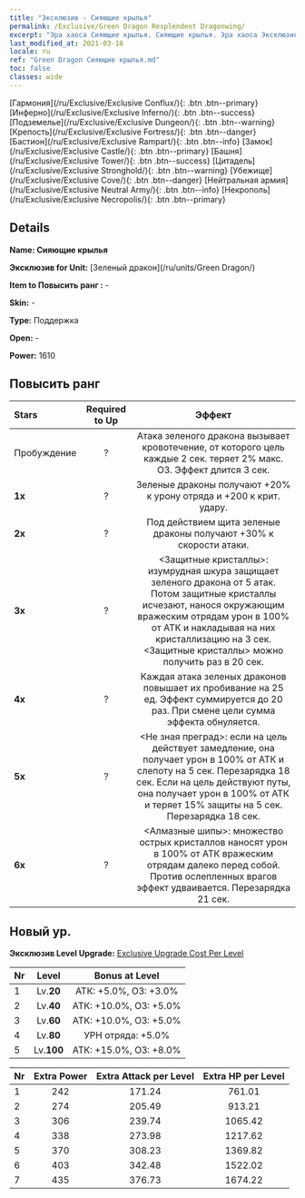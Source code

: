 ```yaml
---
title: "Эксклюзив - Сияющие крылья"
permalink: /Exclusive/Green Dragon Resplendent Dragonwing/
excerpt: "Эра хаоса Сияющие крылья. Сияющие крылья. Эра хаоса Эксклюзив Сияющие крылья. Зеленый дракон Эксклюзив."
last_modified_at: 2021-03-18
locale: ru
ref: "Green Dragon Сияющие крылья.md"
toc: false
classes: wide
---
```

 [Гармония](/ru/Exclusive/Exclusive Conflux/){: .btn .btn--primary} [Инферно](/ru/Exclusive/Exclusive Inferno/){: .btn .btn--success} [Подземелье](/ru/Exclusive/Exclusive Dungeon/){: .btn .btn--warning} [Крепость](/ru/Exclusive/Exclusive Fortress/){: .btn .btn--danger} [Бастион](/ru/Exclusive/Exclusive Rampart/){: .btn .btn--info} [Замок](/ru/Exclusive/Exclusive Castle/){: .btn .btn--primary} [Башня](/ru/Exclusive/Exclusive Tower/){: .btn .btn--success} [Цитадель](/ru/Exclusive/Exclusive Stronghold/){: .btn .btn--warning} [Убежище](/ru/Exclusive/Exclusive Cove/){: .btn .btn--danger} [Нейтральная армия](/ru/Exclusive/Exclusive Neutral Army/){: .btn .btn--info} [Некрополь](/ru/Exclusive/Exclusive Necropolis/){: .btn .btn--primary} 

## Details
 **Name: Сияющие крылья** 

 **Эксклюзив for Unit:** [Зеленый дракон](/ru/units/Green Dragon/) 

 **Item to Повысить ранг :** -

 **Skin:** -

 **Type:** Поддержка

 **Open:** -

 **Power:** 1610

## Повысить ранг 

  |     Stars    |  Required to Up | Эффект |
  |:-------------|:---------------:|:---------------:|
  |  Пробуждение  | ? | Атака зеленого дракона вызывает кровотечение, от которого цель каждые 2 сек. теряет 2% макс. ОЗ. Эффект длится 3 сек. |
  | **1x** <i class="fas fa-star"/> | ? | Зеленые драконы получают +20% к урону отряда и +200 к крит. удару. |
  | **2x** <i class="fas fa-star"/> | ? | Под действием щита зеленые драконы получают +30% к скорости атаки. |
  | **3x** <i class="fas fa-star"/> | ? | <Защитные кристаллы>: изумрудная шкура защищает зеленого дракона от 5 атак. Потом защитные кристаллы исчезают, нанося окружающим вражеским отрядам урон в 100% от АТК и накладывая на них кристаллизацию на 3 сек. <Защитные кристаллы> можно получить раз в 20 сек. |
  | **4x** <i class="fas fa-star"/> | ? | Каждая атака зеленых драконов повышает их пробивание на 25 ед. Эффект суммируется до 20 раз. При смене цели сумма эффекта обнуляется. |
  | **5x** <i class="fas fa-star"/> | ? | <Не зная преград>: если на цель действует замедление, она получает урон в 100% от АТК и слепоту на 5 сек. Перезарядка 18 сек. Если на цель действуют путы, она получает урон в 100% от АТК и теряет 15% защиты на 5 сек. Перезарядка 18 сек. |
  | **6x** <i class="fas fa-star"/> | ? | <Алмазные шипы>: множество острых кристаллов наносят урон в 100% от АТК вражеским отрядам далеко перед собой. Против ослепленных врагов эффект удваивается. Перезарядка 21 сек. |


## Новый ур.
 **Эксклюзив Level Upgrade:** [Exclusive Upgrade Cost Per Level](/Exclusive/ExclusiveUpgradeCostPerLevel/)

  |  Nr  |   Level  | Bonus at Level |
  |:-----|:--------:|:--------------:|
  | 1 | Lv.**20** | АТК: +5.0%, ОЗ: +3.0% |
  | 2 | Lv.**40** | АТК: +10.0%, ОЗ: +5.0% |
  | 3 | Lv.**60** | АТК: +10.0%, ОЗ: +5.0% |
  | 4 | Lv.**80** | УРН отряда: +5.0% |
  | 5 | Lv.**100** | АТК: +15.0%, ОЗ: +8.0% |


  |  Nr  |  Extra Power | Extra Attack per Level | Extra HP per Level |
  |:-----|:--------:|:--------:|:--------:|
  | 1 | 242 | 171.24 | 761.01 |
  | 2 | 274 | 205.49 | 913.21 |
  | 3 | 306 | 239.74 | 1065.42 |
  | 4 | 338 | 273.98 | 1217.62 |
  | 5 | 370 | 308.23 | 1369.82 |
  | 6 | 403 | 342.48 | 1522.02 |
  | 7 | 435 | 376.73 | 1674.22 |


